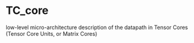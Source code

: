 # TC_core
low-level micro-architecture description of the datapath in Tensor Cores (Tensor Core Units, or Matrix Cores)
